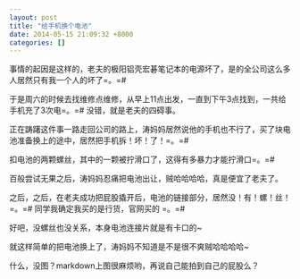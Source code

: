 ```yaml
---
layout: post
title: "给手机换个电池"
date: 2014-05-15 21:09:32 +8000
categories: []
---
```

<!-- datetime: 2014-05-15 21:09:32 -->
<!-- more -->
事情的起因是这样的，老夫的极阳铝壳宏碁笔记本的电源坏了，是的全公司这么多人居然只有我一个人的坏了=。=#  

于是周六的时候去找维修点维修，从早上11点出发，一直到下午3点找到，一共给手机充了3次电=。=# 没错，就是老夫的四碍事。  

正在踌躇这件事一路走回公司的路上，涛妈妈居然说他的手机也不行了，买了块电池准备换上的途中，居然把手机拆！坏！了！=。=#  

扣电池的两颗螺丝，其中的一颗被拧滑口了，这得有多暴力才能拧滑口=。=#  

百般尝试无果之后，涛妈妈忍痛把电池出让，贼哈哈哈哈，真是便宜了老夫了。  

之后，之后，在老夫成功把屁股撬开后，电池的链接部分，居然没！有！螺！丝！=。=# 同学我确定我买的是行货，官网买的 =。=#  

好吧，没螺丝也没关系，本身电池连接片就是有卡口的~  

就这样简单的把电池换上了，涛妈妈不知道是不是很不爽贼哈哈哈哈~  

什么，没图？markdown上图很麻烦哟，再说自己能拍到自己的屁股么？
